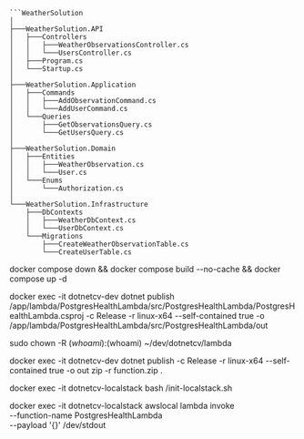```
```WeatherSolution
│
├───WeatherSolution.API
│   ├───Controllers
│   │   ├───WeatherObservationsController.cs
│   │   └───UsersController.cs
│   ├───Program.cs
│   └───Startup.cs
│
├───WeatherSolution.Application
│   ├───Commands
│   │   ├───AddObservationCommand.cs
│   │   └───AddUserCommand.cs
│   └───Queries
│       ├───GetObservationsQuery.cs
│       └───GetUsersQuery.cs
│
├───WeatherSolution.Domain
│   ├───Entities
│   │   ├───WeatherObservation.cs
│   │   └───User.cs
│   └───Enums
│       └───Authorization.cs
│
└───WeatherSolution.Infrastructure
    ├───DbContexts
    │   ├───WeatherDbContext.cs
    │   └───UserDbContext.cs
    └───Migrations
        ├───CreateWeatherObservationTable.cs
        └───CreateUserTable.cs
```


docker compose down && docker compose build --no-cache && docker compose up -d

docker exec -it dotnetcv-dev dotnet publish /app/lambda/PostgresHealthLambda/src/PostgresHealthLambda/PostgresHealthLambda.csproj -c Release -r linux-x64 --self-contained true -o /app/lambda/PostgresHealthLambda/src/PostgresHealthLambda/out

sudo chown -R $(whoami):$(whoami) ~/dev/dotnetcv/lambda

docker exec -it dotnetcv-dev dotnet publish -c Release -r linux-x64 --self-contained true -o out
zip -r function.zip .

docker exec -it dotnetcv-localstack bash /init-localstack.sh

docker exec -it dotnetcv-localstack awslocal lambda invoke \
  --function-name PostgresHealthLambda \
  --payload '{}' /dev/stdout